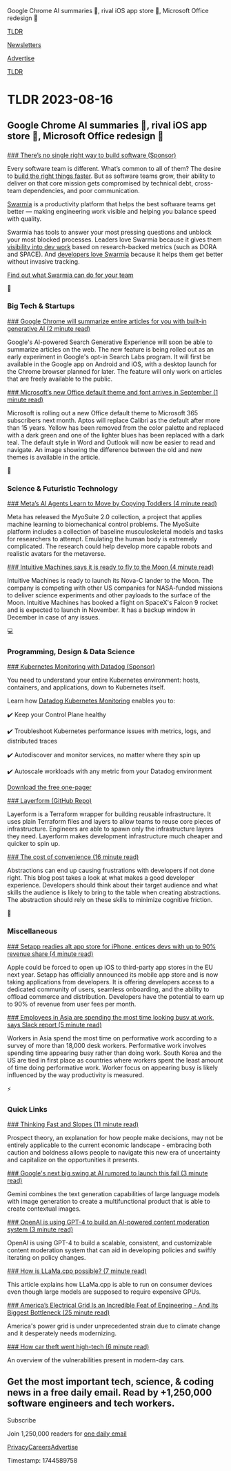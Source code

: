 Google Chrome AI summaries 🤖, rival iOS app store 📱, Microsoft Office redesign 🎨

[TLDR](/)

[Newsletters](/newsletters)

[Advertise](https://advertise.tldr.tech/)

[TLDR](/)

# TLDR 2023-08-16

## Google Chrome AI summaries 🤖, rival iOS app store 📱, Microsoft Office redesign 🎨

### 

[### There’s no single right way to build software (Sponsor)](https://www.swarmia.com/?utm_campaign=TLDR&amp;utm_source=email&amp;utm_medium=cpv&amp;utm_content=august23)

Every software team is different. What’s common to all of them? The desire to [build the right things faster](https://www.swarmia.com/?utm_campaign=TLDR&utm_source=email&utm_medium=cpv&utm_content=august23). But as software teams grow, their ability to deliver on that core mission gets compromised by technical debt, cross-team dependencies, and poor communication.

[Swarmia](https://www.swarmia.com/?utm_campaign=TLDR&utm_source=email&utm_medium=cpv&utm_content=august23) is a productivity platform that helps the best software teams get better — making engineering work visible and helping you balance speed with quality.

Swarmia has tools to answer your most pressing questions and unblock your most blocked processes. Leaders love Swarmia because it gives them [visibility into dev work](https://www.swarmia.com/?utm_campaign=TLDR&utm_source=email&utm_medium=cpv&utm_content=august23) based on research-backed metrics (such as DORA and SPACE). And [developers love Swarmia](https://www.swarmia.com/?utm_campaign=TLDR&utm_source=email&utm_medium=cpv&utm_content=august23) because it helps them get better without invasive tracking.

[Find out what Swarmia can do for your team](https://www.swarmia.com/?utm_campaign=TLDR&utm_source=email&utm_medium=cpv&utm_content=august23)

📱

### Big Tech & Startups

[### Google Chrome will summarize entire articles for you with built-in generative AI (2 minute read)](https://www.theverge.com/2023/8/15/23833045/google-artificial-intelligence-summary-chrome-sge?utm_source=tldrnewsletter)

Google's AI-powered Search Generative Experience will soon be able to summarize articles on the web. The new feature is being rolled out as an early experiment in Google's opt-in Search Labs program. It will first be available in the Google app on Android and iOS, with a desktop launch for the Chrome browser planned for later. The feature will only work on articles that are freely available to the public.

[### Microsoft’s new Office default theme and font arrives in September (1 minute read)](https://www.theverge.com/2023/8/14/23831190/microsoft-office-new-default-theme-font-release-date?utm_source=tldrnewsletter)

Microsoft is rolling out a new Office default theme to Microsoft 365 subscribers next month. Aptos will replace Calibri as the default after more than 15 years. Yellow has been removed from the color palette and replaced with a dark green and one of the lighter blues has been replaced with a dark teal. The default style in Word and Outlook will now be easier to read and navigate. An image showing the difference between the old and new themes is available in the article.

🚀

### Science & Futuristic Technology

[### Meta’s AI Agents Learn to Move by Copying Toddlers (4 minute read)](https://spectrum.ieee.org/meta-ai-biomechanics?utm_source=tldrnewsletter)

Meta has released the MyoSuite 2.0 collection, a project that applies machine learning to biomechanical control problems. The MyoSuite platform includes a collection of baseline musculoskeletal models and tasks for researchers to attempt. Emulating the human body is extremely complicated. The research could help develop more capable robots and realistic avatars for the metaverse.

[### Intuitive Machines says it is ready to fly to the Moon (4 minute read)](https://arstechnica.com/space/2023/08/intuitive-machines-says-it-is-ready-to-fly-to-the-moon/?utm_source=tldrnewsletter)

Intuitive Machines is ready to launch its Nova-C lander to the Moon. The company is competing with other US companies for NASA-funded missions to deliver science experiments and other payloads to the surface of the Moon. Intuitive Machines has booked a flight on SpaceX's Falcon 9 rocket and is expected to launch in November. It has a backup window in December in case of any issues.

💻

### Programming, Design & Data Science

[### Kubernetes Monitoring with Datadog (Sponsor)](https://www.datadoghq.com/resources/kubernetes-monitoring-product-brief/?utm_source=advertisement&amp;utm_medium=newsletter&amp;utm_campaign=dg-tldrnewsletter-infra-ww-k8s-productbrief)

You need to understand your entire Kubernetes environment: hosts, containers, and applications, down to Kubernetes itself.

Learn how [Datadog Kubernetes Monitoring](https://www.datadoghq.com/resources/kubernetes-monitoring-product-brief/?utm_source=advertisement&utm_medium=newsletter&utm_campaign=dg-tldrnewsletter-infra-ww-k8s-productbrief) enables you to:

✔️ Keep your Control Plane healthy

✔️ Troubleshoot Kubernetes performance issues with metrics, logs, and distributed traces

✔️ Autodiscover and monitor services, no matter where they spin up

✔️ Autoscale workloads with any metric from your Datadog environment

[Download the free one-pager](https://www.datadoghq.com/resources/kubernetes-monitoring-product-brief/?utm_source=advertisement&utm_medium=newsletter&utm_campaign=dg-tldrnewsletter-infra-ww-k8s-productbrief)

[### Layerform (GitHub Repo)](https://github.com/ergomake/layerform?utm_source=tldrnewsletter)

Layerform is a Terraform wrapper for building reusable infrastructure. It uses plain Terraform files and layers to allow teams to reuse core pieces of infrastructure. Engineers are able to spawn only the infrastructure layers they need. Layerform makes development infrastructure much cheaper and quicker to spin up.

[### The cost of convenience (16 minute read)](https://surma.dev/things/cost-of-convenience/?utm_source=tldrnewsletter)

Abstractions can end up causing frustrations with developers if not done right. This blog post takes a look at what makes a good developer experience. Developers should think about their target audience and what skills the audience is likely to bring to the table when creating abstractions. The abstraction should rely on these skills to minimize cognitive friction.

🎁

### Miscellaneous

[### Setapp readies alt app store for iPhone, entices devs with up to 90% revenue share (4 minute read)](https://9to5mac.com/2023/08/15/setapp-readies-alt-app-store-for-iphone-in-eu/?utm_source=tldrnewsletter)

Apple could be forced to open up iOS to third-party app stores in the EU next year. Setapp has officially announced its mobile app store and is now taking applications from developers. It is offering developers access to a dedicated community of users, seamless onboarding, and the ability to offload commerce and distribution. Developers have the potential to earn up to 90% of revenue from user fees per month.

[### Employees in Asia are spending the most time looking busy at work, says Slack report (5 minute read)](https://www.cnbc.com/2023/08/14/employees-in-asia-are-spending-the-most-time-looking-busy-at-work.html?utm_source=tldrnewsletter)

Workers in Asia spend the most time on performative work according to a survey of more than 18,000 desk workers. Performative work involves spending time appearing busy rather than doing work. South Korea and the US are tied in first place as countries where workers spent the least amount of time doing performative work. Worker focus on appearing busy is likely influenced by the way productivity is measured.

⚡

### Quick Links

[### Thinking Fast and Slopes (11 minute read)](https://www.drorpoleg.com/thinking-fast-and-slopes/?utm_source=tldrnewsletter)

Prospect theory, an explanation for how people make decisions, may not be entirely applicable to the current economic landscape - embracing both caution and boldness allows people to navigate this new era of uncertainty and capitalize on the opportunities it presents.

[### Google's next big swing at AI rumored to launch this fall (3 minute read)](https://www.androidpolice.com/google-ai-gemini-chatbot/?utm_source=tldrnewsletter)

Gemini combines the text generation capabilities of large language models with image generation to create a multifunctional product that is able to create contextual images.

[### OpenAI is using GPT-4 to build an AI-powered content moderation system (3 minute read)](https://www.engadget.com/openai-is-using-gpt-4-to-build-an-ai-powered-content-moderation-system-184933519.html?utm_source=tldrnewsletter)

OpenAI is using GPT-4 to build a scalable, consistent, and customizable content moderation system that can aid in developing policies and swiftly iterating on policy changes.

[### How is LLaMa.cpp possible? (7 minute read)](https://finbarr.ca/how-is-llama-cpp-possible/?utm_source=tldrnewsletter)

This article explains how LLaMa.cpp is able to run on consumer devices even though large models are supposed to require expensive GPUs.

[### America’s Electrical Grid Is an Incredible Feat of Engineering - And Its Biggest Bottleneck (25 minute read)](https://every.to/p/america-s-electrical-grid-is-an-incredible-feat-of-engineering-and-it-s-falling-apart?utm_source=tldrnewsletter)

America's power grid is under unprecedented strain due to climate change and it desperately needs modernizing.

[### How car theft went high-tech (6 minute read)](https://www.fastcompany.com/90938354/how-car-theft-went-high-tech?utm_source=tldrnewsletter)

An overview of the vulnerabilities present in modern-day cars.

## Get the most important tech, science, & coding news in a free daily email. Read by +1,250,000 software engineers and tech workers.

Subscribe

Join 1,250,000 readers for [one daily email](/api/latest/tech)

[Privacy](/privacy)[Careers](https://jobs.ashbyhq.com/tldr.tech)[Advertise](/tech/advertise)

Timestamp: 1744589758